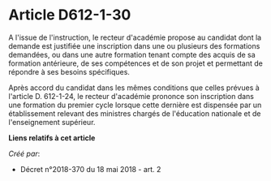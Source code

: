 # Article D612-1-30

A l'issue de l'instruction, le recteur d'académie propose au candidat dont la demande est justifiée une inscription dans une
ou plusieurs des formations demandées, ou dans une autre formation tenant compte des acquis de sa formation antérieure, de
ses compétences et de son projet et permettant de répondre à ses besoins spécifiques.

Après accord du candidat dans les mêmes conditions que celles prévues à l'article D. 612-1-24, le recteur d'académie prononce
son inscription dans une formation du premier cycle lorsque cette dernière est dispensée par un établissement relevant des
ministres chargés de l'éducation nationale et de l'enseignement supérieur.

**Liens relatifs à cet article**

_Créé par_:

  - Décret n°2018-370 du 18 mai 2018 - art. 2
